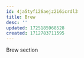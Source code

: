 ```yaml
---
id: 4ja5tyfi26aejz2i6icrdl3
title: Brew
desc: ''
updated: 1725185968528
created: 1712783711595
---
```

Brew section